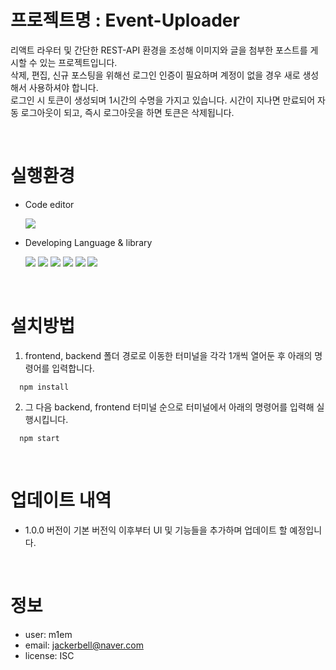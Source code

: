 # 프로젝트명 : Event-Uploader
리액트 라우터 및 간단한 REST-API 환경을 조성해 이미지와 글을 첨부한 포스트를 게시할 수 있는 프로젝트입니다. <br>
삭제, 편집, 신규 포스팅을 위해선 로그인 인증이 필요하며 계정이 없을 경우 새로 생성해서 사용하셔야 합니다. <br>
로그인 시 토큰이 생성되며 1시간의 수명을 가지고 있습니다. 시간이 지나면 만료되어 자동 로그아웃이 되고, 즉시 로그아웃을 하면 토큰은 삭제됩니다. <br>

<br>

# 실행환경
* Code editor <br>

  <img src="https://img.shields.io/badge/VSC-007ACC?style=flat-square&logo=visualstudiocode&logoColor=white"> <br>
* Developing Language & library <br>

  <img src="https://img.shields.io/badge/React-61DAFB?style=flat-square&logo=react&logoColor=blue">  <img src="https://img.shields.io/badge/React--Router-CA4245?style=flat-square&logo=reactrouter&logoColor=white"/> <img src="https://img.shields.io/badge/NodeJS-339933?style=flat-square&logo=nodedotjs&logoColor=white"> <img src="https://img.shields.io/badge/Express-000000?style=flat-square&logo=express&logoColor=white"> <img src="https://img.shields.io/badge/JWT-000000?style=flat-square&logo=jsonwebtokens&logoColor=white"> <img src="https://img.shields.io/badge/CSS--Modules-000000?style=flat-square&logo=cssmodules&logoColor=white">
  
<br>

# 설치방법
1. frontend, backend 폴더 경로로 이동한 터미널을 각각 1개씩 열어둔 후 아래의 명령어를 입력합니다.
```
  npm install
```
2. 그 다음 backend, frontend 터미널 순으로 터미널에서 아래의 명령어를 입력해 실행시킵니다.
```
  npm start
```

<br>

# 업데이트 내역
* 1.0.0 버전이 기본 버전익 이후부터 UI 및 기능들을 추가하며 업데이트 할 예정입니다.

<br>

# 정보
* user: m1em
* email: jackerbell@naver.com
* license: ISC
